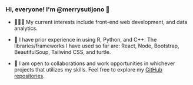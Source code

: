 ### Hi, everyone! I'm @merrysutijono 👋

- 👩🏻‍💻 My current interests include front-end web development, and data analytics. 

- 🍃 I have prior experience in using R, Python, and C++. The libraries/frameworks I have used so far are: React, Node, Bootstrap, BeautifulSoup, Tailwind CSS, and turtle.

- 🌻 I am open to collaborations and work opportunities in whichever projects that utilizes my skills. Feel free to explore my [GitHub repositories](https://github.com/merrysutijono?tab=repositories).
